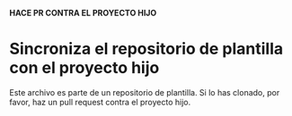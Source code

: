 **HACE PR CONTRA EL PROYECTO HIJO**

# Sincroniza el repositorio de plantilla con el proyecto hijo
Este archivo es parte de un repositorio de plantilla. Si lo has clonado, por favor, haz un pull request contra el proyecto hijo.